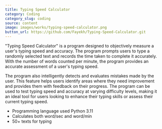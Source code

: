 ```yaml
---
title: Typing Speed Calculator
category: Coding
category_slug: coding
source: content
image: images/works/typing-speed-calculator.png
button_url: https://github.com/Fayekh/Typing-Speed-Calculator.git
---
```

 
"Typing Speed Calculator" is a program designed to objectively measure a user's typing speed and accuracy. The program prompts users to type a randomly selected text and records the time taken to complete it accurately. With the number of words counted per minute, the program provides an accurate assessment of a user's typing speed. 

The program also intelligently detects and evaluates mistakes made by the user. This feature helps users identify areas where they need improvement and provides them with feedback on their progress. The program can be used to test typing speed and accuracy at varying difficulty levels, making it an ideal tool for users looking to enhance their typing skills or assess their current typing speed.

* Programming language used Python 3.11
* Calculates both word/sec and word/min
* 50+ texts for typing
